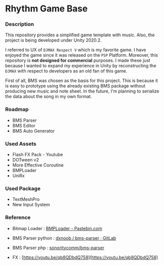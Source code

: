 # Rhythm Game Base

### Description

This repository provides a simplified game template with music. Also, the project is being developed under Unity 2020.2.  
  
I referred to UX of `DJMAX Respect V` which is my favorite game. I have enjoyed the game since it was released on the `PSP` Platform. Moreover, this repository is **not designed for commercial** purposes. I made these just because I wanted to expand my experience in Unity by reconstructing the `DJMAX` with respect to developers as an old fan of this game.  
  
First of all, BMS was chosen as the basis for this project. This is because it is easy to prototype using the already existing BMS package without producing new music and note sheet. In the future, I'm planning to serialize the data about the song in my own format.

### Roadmap
* BMS Parser
* BMS Editor
* BMS Auto Generator

### Used Assets
* Flash FX Pack - Youtube
* DOTween v2
* More Effective Coroutine
* BMPLoader
* UniRx

### Used Package
* TextMeshPro
* New Input System

### Reference

- Bitmap Loader : [BMPLoader - Pastebin.com](https://pastebin.com/fykWMpuB)
- BMS Parser python : [dxnoob / bms-parser · GitLab](https://gitlab.com/dxnoob/bms-parser)
- BMS Parser php : [sonoritycomm/bms-parser](https://github.com/sonoritycomm/bms-parser)

- FX : [https://youtu.be/qb8QDbdQ758](https://youtu.be/qb8QDbdQ758)
